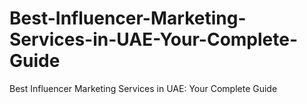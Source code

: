 # Best-Influencer-Marketing-Services-in-UAE-Your-Complete-Guide
Best Influencer Marketing Services in UAE: Your Complete Guide
